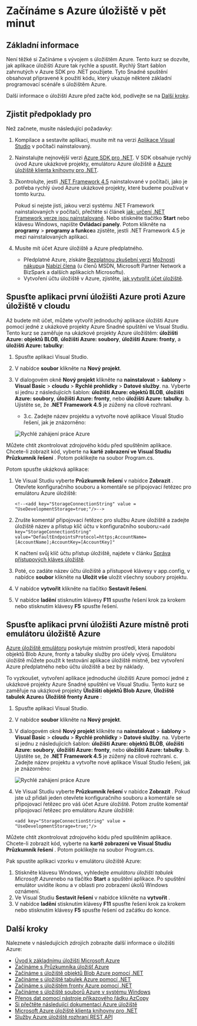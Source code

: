 <properties
    pageTitle="Začínáme s Azure úložiště v pět minut | Microsoft Azure"
    description="Na objektů BLOB Microsoft Azure, tabulky a fronty pomocí spustí Azure úložiště Visual Studiu a emulátoru Azure úložiště ním rychle. Spusťte aplikaci úložišti Azure první pět minut."
    services="storage"
    documentationCenter=".net"
    authors="tamram"
    manager="carmonm"
    editor="tysonn"/>

<tags
    ms.service="storage"
    ms.workload="storage"
    ms.tgt_pltfrm="na"
    ms.devlang="dotnet"
    ms.topic="get-started-article"
    ms.date="10/18/2016"
    ms.author="tamram"/>

# <a name="get-started-with-azure-storage-in-five-minutes"></a>Začínáme s Azure úložiště v pět minut

## <a name="overview"></a>Základní informace

Není těžké si Začínáme s vývojem s úložištěm Azure. Tento kurz se dozvíte, jak aplikace úložišti Azure tak rychle a spustit. Rychlý Start šablon zahrnutých v Azure SDK pro .NET použijete. Tyto Snadné spuštění obsahovat připravené k použití kódu, který ukazuje některé základní programovací scénáře s úložištěm Azure.

Další informace o úložišti Azure před začte kód, podívejte se na [Další kroky](#next-steps).

## <a name="prerequisites"></a>Zjistit předpoklady pro

Než začnete, musíte následující požadavky:

1. Kompilace a sestavíte aplikaci, musíte mít na verzi [Aplikace Visual Studio](https://www.visualstudio.com/) v počítači nainstalovaný.

2. Nainstalujte nejnovější verzi [Azure SDK pro .NET](https://azure.microsoft.com/downloads/). V SDK obsahuje rychlý úvod Azure ukázkové projekty, emulátoru Azure úložiště a [Azure úložiště klienta knihovny pro .NET](https://msdn.microsoft.com/library/azure/dn261237.aspx).

3. Zkontrolujte, jestli [.NET Framework 4.5](http://www.microsoft.com/download/details.aspx?id=30653) nainstalované v počítači, jako je potřeba rychlý úvod Azure ukázkové projekty, které budeme používat v tomto kurzu.

    Pokud si nejste jisti, jakou verzi systému .NET Framework nainstalovaných v počítači, přečtěte si článek [jak: určení .NET Framework verze jsou nainstalované](https://msdn.microsoft.com/vstudio/hh925568.aspx). Nebo stiskněte tlačítko **Start** nebo klávesu Windows, napište **Ovládací panely**. Potom klikněte na **programy** > **programy a funkce**a zjistěte, jestli .NET Framework 4.5 je mezi nainstalovaných aplikací.

4. Musíte mít účet Azure úložiště a Azure předplatného.

    - Předplatné Azure, získáte [Bezplatnou zkušební verzi](https://azure.microsoft.com/pricing/free-trial/) [Možnosti nákupu](https://azure.microsoft.com/pricing/purchase-options/)a [Nabízí člena](https://azure.microsoft.com/pricing/member-offers/) (u členů MSDN, Microsoft Partner Network a BizSpark a dalších aplikacích Microsoftu).
    - Vytvoření účtu úložiště v Azure, zjistěte, [jak vytvořit účet úložiště](storage-create-storage-account.md#create-a-storage-account).

## <a name="run-your-first-azure-storage-application-against-azure-storage-in-the-cloud"></a>Spusťte aplikaci první úložišti Azure proti Azure úložiště v cloudu

Až budete mít účet, můžete vytvořit jednoduchý aplikace úložišti Azure pomocí jedné z ukázkové projekty Azure Snadné spuštění ve Visual Studiu. Tento kurz se zaměřuje na ukázkové projekty Azure úložištěm: **úložišti Azure: objektů BLOB**, **úložišti Azure: soubory**, **úložišti Azure: fronty**, a **úložišti Azure: tabulky**:

1. Spusťte aplikaci Visual Studio.
2. V nabídce **soubor** klikněte na **Nový projekt**.
3. V dialogovém okně **Nový projekt** klikněte na **nainstalovat** > **šablony** > **Visual Basic** > **cloudu** > **Rychlé prohlídky** > **Datové služby**.
    na. Vyberte si jednu z následujících šablon: **úložišti Azure: objektů BLOB**, **úložišti Azure: soubory**, **úložišti Azure: fronty**, nebo **úložišti Azure: tabulky**.
    b. Ujistěte se, že **.NET Framework 4.5** je zúžený na cílové rozhraní.
    - 3.c. Zadejte název projektu a vytvořte nové aplikace Visual Studio řešení, jak je znázorněno:

    ![Rychlé zahájení práce Azure][Image1]

Můžete chtít zkontrolovat zdrojového kódu před spuštěním aplikace. Chcete-li zobrazit kód, vyberte na **kartě zobrazení ve Visual Studiu** **Průzkumník řešení** . Potom poklikejte na soubor Program.cs.

Potom spusťte ukázková aplikace:

1.  Ve Visual Studiu vyberte **Průzkumník řešení** v nabídce **Zobrazit** . Otevřete konfiguračního souboru a komentáře se připojovací řetězec pro emulátoru Azure úložiště:

    `<!--<add key="StorageConnectionString" value = "UseDevelopmentStorage=true;"/>-->`

2.  Zrušte komentář připojovací řetězec pro službu Azure úložiště a zadejte úložiště název a přístup klíč účtu v konfiguračního souboru:`<add key="StorageConnectionString" value="DefaultEndpointsProtocol=https;AccountName=[AccountName];AccountKey=[AccountKey]"`

    K načtení svůj klíč účtu přístup úložiště, najdete v článku [Správa přístupových kláves úložiště](storage-create-storage-account.md#manage-your-storage-access-keys).

3.  Poté, co zadáte název účtu úložiště a přístupové klávesy v app.config, v nabídce **soubor** klikněte na **Uložit vše** uložit všechny soubory projektu.
4.  V nabídce **vytvořit** klikněte na tlačítko **Sestavit řešení**.
5.  V nabídce **ladění** stisknutím klávesy **F11** spusťte řešení krok za krokem nebo stisknutím klávesy **F5** spusťte řešení.


## <a name="run-your-first-azure-storage-application-locally-against-the-azure-storage-emulator"></a>Spusťte aplikaci první úložišti Azure místně proti emulátoru úložiště Azure

[Azure úložiště emulátoru](storage-use-emulator.md) poskytuje místním prostředí, která napodobí objektů Blob Azure, fronty a tabulky služby pro účely vývoj. Emulátoru úložiště můžete použít k testování aplikace úložiště místně, bez vytvoření Azure předplatného nebo účtu úložiště a bez by náklady.

To vyzkoušet, vytvoření aplikace jednoduché úložišti Azure pomocí jedné z ukázkové projekty Azure Snadné spuštění ve Visual Studiu. Tento kurz se zaměřuje na ukázkové projekty **Úložišti objektů Blob Azure**, **Úložiště tabulek Azure**a **Úložiště fronty Azure** :

1. Spusťte aplikaci Visual Studio.
2. V nabídce **soubor** klikněte na **Nový projekt**.
3. V dialogovém okně **Nový projekt** klikněte na **nainstalovat** > **šablony** > **Visual Basic** > **cloudu** > **Rychlé prohlídky** > **Datové služby**.
    na. Vyberte si jednu z následujících šablon: **úložišti Azure: objektů BLOB**, **úložišti Azure: soubory**, **úložišti Azure: fronty**, nebo **úložišti Azure: tabulky**.
    b. Ujistěte se, že **.NET Framework 4.5** je zúžený na cílové rozhraní.
    c. Zadejte název projektu a vytvořte nové aplikace Visual Studio řešení, jak je znázorněno:

    ![Rychlé zahájení práce Azure][Image1]

4.  Ve Visual Studiu vyberte **Průzkumník řešení** v nabídce **Zobrazit** . Pokud jste už přidali jeden otevřete konfiguračního souboru a komentáře se připojovací řetězec pro váš účet Azure úložiště. Potom zrušte komentář připojovací řetězec pro emulátoru Azure úložiště:

    `<add key="StorageConnectionString" value = "UseDevelopmentStorage=true;"/>`

Můžete chtít zkontrolovat zdrojového kódu před spuštěním aplikace. Chcete-li zobrazit kód, vyberte na **kartě zobrazení ve Visual Studiu** **Průzkumník řešení** . Potom poklikejte na soubor Program.cs.

Pak spustíte aplikaci vzorku v emulátoru úložiště Azure:

1.  Stiskněte klávesu Windows, vyhledejte *emulátoru úložišti tabulek Microsoft Azure*nebo na tlačítko **Start** a spuštění aplikace. Po spuštění emulátor uvidíte ikonu a v oblasti pro zobrazení úkolů Windows oznámení.
2.  Ve Visual Studiu **Sestavit řešení** v nabídce klikněte na **vytvořit** .
3.  V nabídce **ladění** stisknutím klávesy **F11** spusťte řešení krok za krokem nebo stisknutím klávesy **F5** spusťte řešení od začátku do konce.

## <a name="next-steps"></a>Další kroky

Naleznete v následujících zdrojích zobrazíte další informace o úložišti Azure:

* [Úvod k základnímu úložišti Microsoft Azure](storage-introduction.md)
* [Začínáme s Průzkumníka úložišť Azure](../vs-azure-tools-storage-manage-with-storage-explorer.md)
* [Začínáme s úložiště objektů Blob Azure pomocí .NET](storage-dotnet-how-to-use-blobs.md)
* [Začínáme s úložiště tabulek Azure pomocí .NET](storage-dotnet-how-to-use-tables.md)
* [Začínáme s úložištěm fronty Azure pomocí .NET](storage-dotnet-how-to-use-queues.md)
* [Začínáme s úložiště souborů Azure v systému Windows](storage-dotnet-how-to-use-files.md)
* [Přenos dat pomocí nástroje příkazového řádku AzCopy](storage-use-azcopy.md)
* [Si přečtěte následující dokumentaci Azure úložiště](https://azure.microsoft.com/documentation/services/storage/)
* [Microsoft Azure úložiště klienta knihovny pro .NET](https://msdn.microsoft.com/library/azure/dn261237.aspx)
* [Služby Azure úložiště rozhraní REST API](https://msdn.microsoft.com/library/azure/dd179355.aspx)

[Image1]: ./media/storage-getting-started-guide/QuickStart.png
